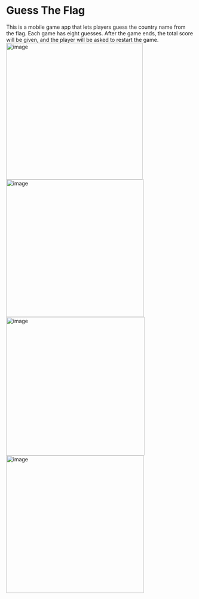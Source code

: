 # Guess The Flag
This is a mobile game app that lets players guess the country name from the flag. Each game has eight guesses. After the game ends, the total score will be given, and the player will be asked to restart the game.
</br>
<img width="365" alt="image" src="https://github.com/user-attachments/assets/28215aef-d036-4dba-a1c2-adeea9057196" />
<img width="368" alt="image" src="https://github.com/user-attachments/assets/6d8d5c52-a1f0-4790-aaf9-47ae99f8a157" />
<img width="370" alt="image" src="https://github.com/user-attachments/assets/1158b5b9-4197-481d-86cf-643c21ff6f42" />
<img width="368" alt="image" src="https://github.com/user-attachments/assets/9bb2fca9-448e-4b27-8c54-9e94fd95337a" />

